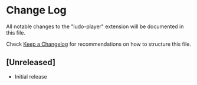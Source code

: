 # Change Log

All notable changes to the "ludo-player" extension will be documented in this file.

Check [Keep a Changelog](http://keepachangelog.com/) for recommendations on how to structure this file.

## [Unreleased]

- Initial release